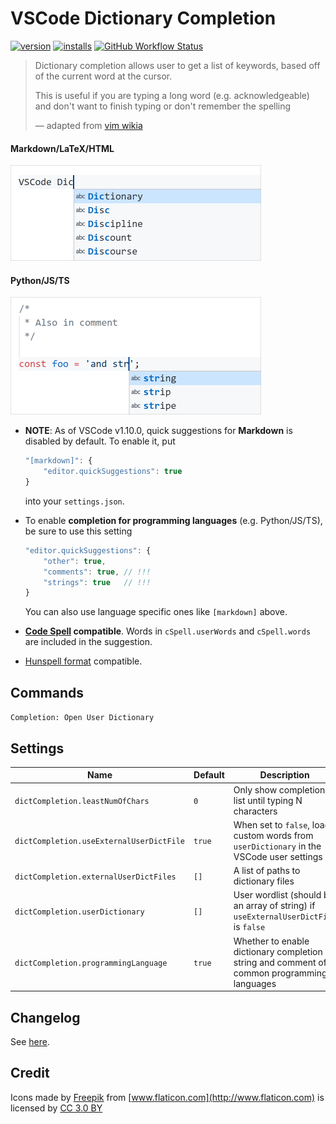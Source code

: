 # VSCode Dictionary Completion

[![version](https://vsmarketplacebadge.apphb.com/version/yzhang.dictionary-completion.svg?style=flat-square)](https://marketplace.visualstudio.com/items?itemName=yzhang.dictionary-completion)
[![installs](https://vsmarketplacebadge.apphb.com/installs/yzhang.dictionary-completion.svg?style=flat-square)](https://marketplace.visualstudio.com/items?itemName=yzhang.dictionary-completion)
[![GitHub Workflow Status](https://img.shields.io/github/workflow/status/yzhang-gh/vscode-dic-completion/CI?style=flat-square)](https://github.com/yzhang-gh/vscode-dic-completion/actions)

> Dictionary completion allows user to get a list of keywords, based off of the current word at the cursor.
>
> This is useful if you are typing a long word (e.g. acknowledgeable) and don't want to finish typing or don't remember the spelling
>
> — adapted from [vim wikia](http://vim.wikia.com/wiki/Dictionary_completions)

#### Markdown/LaTeX/HTML

<img src="images/completion.png" alt="completion" width="401px">

#### Python/JS/TS

<img src="images/pl.png" alt="programming language" width="401px">

- **NOTE**: As of VSCode v1.10.0, quick suggestions for **Markdown** is disabled by default. To enable it, put
  ```js
  "[markdown]": {
      "editor.quickSuggestions": true
  }
  ```
  into your `settings.json`.

- To enable **completion for programming languages** (e.g. Python/JS/TS), be sure to use this setting
  ```js
  "editor.quickSuggestions": {
      "other": true,
      "comments": true, // !!!
      "strings": true   // !!!
  }
  ```
  You can also use language specific ones like `[markdown]` above.

- **[Code Spell](https://marketplace.visualstudio.com/items?itemName=streetsidesoftware.code-spell-checker) compatible**. Words in `cSpell.userWords` and `cSpell.words` are included in the suggestion.

- [Hunspell format](http://manpages.ubuntu.com/manpages/cosmic/man5/hunspell.5.html) compatible.

## Commands

`Completion: Open User Dictionary`

## Settings

| Name                                     | Default | Description                                                                                   |
| ---------------------------------------- | ------- | --------------------------------------------------------------------------------------------- |
| `dictCompletion.leastNumOfChars`         | `0`     | Only show completion list until typing N characters                                           |
| `dictCompletion.useExternalUserDictFile` | `true`  | When set to `false`, load custom words from `userDictionary` in the VSCode user settings      |
| `dictCompletion.externalUserDictFiles`   | `[]`    | A list of paths to dictionary files                                                           |
| `dictCompletion.userDictionary`          | `[]`    | User wordlist (should be an array of string) if `useExternalUserDictFile` is `false`          |
| `dictCompletion.programmingLanguage`     | `true`  | Whether to enable dictionary completion in string and comment of common programming languages |

## Changelog

See [here](CHANGELOG.md).

## Credit

Icons made by [Freepik](http://www.freepik.com) from [www.flaticon.com](http://www.flaticon.com) is licensed by [CC 3.0 BY](http://creativecommons.org/licenses/by/3.0/)
